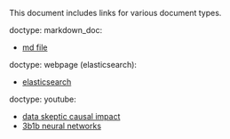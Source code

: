 This document includes links for various document types.

doctype: markdown_doc:
- [md file](./source_path1/source1_doc.md)

doctype: webpage (elasticsearch):
- [elasticsearch](https://www.elastic.co/elasticsearch/)

doctype: youtube:
- [data skeptic causal impact](https://www.youtube.com/watch?v=GnMh52KYzlE)
- [3b1b neural networks](https://www.youtube.com/watch?v=aircAruvnKk)
